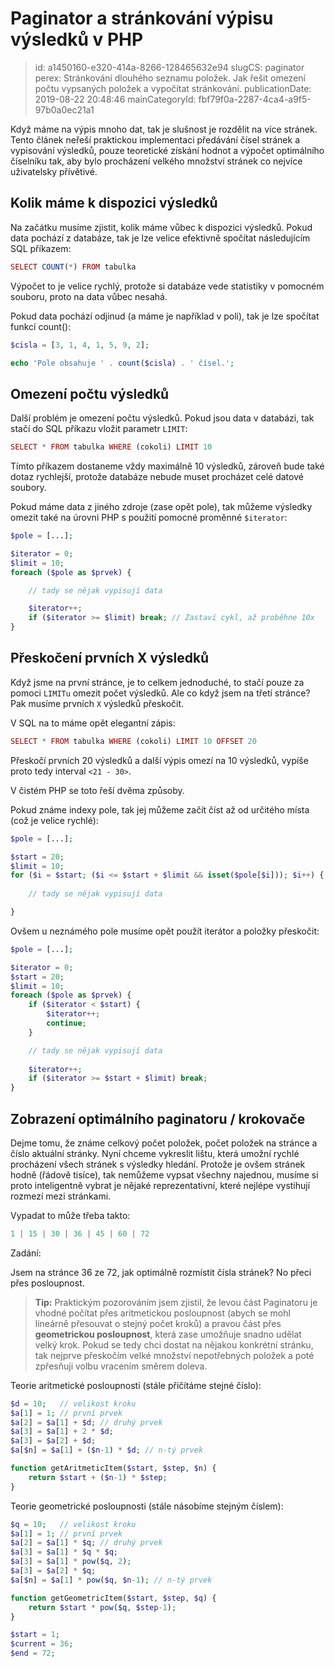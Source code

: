 Paginator a stránkování výpisu výsledků v PHP
================================

> id: a1450160-e320-414a-8266-128465632e94
> slugCS: paginator
> perex: Stránkování dlouhého seznamu položek. Jak řešit omezení počtu vypsaných položek a vypočítat stránkování.
> publicationDate: 2019-08-22 20:48:46
> mainCategoryId: fbf79f0a-2287-4ca4-a9f5-97b0a0ec21a1

Když máme na výpis mnoho dat, tak je slušnost je rozdělit na více stránek. Tento článek neřeší praktickou implementaci předávání čísel stránek a vypisování výsledků, pouze teoretické získání hodnot a výpočet optimálního číselníku tak, aby bylo procházení velkého množství stránek co nejvíce uživatelsky přívětivé.

Kolik máme k dispozici výsledků
----------------------

Na začátku musíme zjistit, kolik máme vůbec k dispozici výsledků. Pokud data pochází z databáze, tak je lze velice efektivně spočítat následujícím SQL příkazem:

```php
SELECT COUNT(*) FROM tabulka
```


Výpočet to je velice rychlý, protože si databáze vede statistiky v pomocném souboru, proto na data vůbec nesahá.

Pokud data pochází odjinud (a máme je například v poli), tak je lze spočítat funkcí count():

```php
$cisla = [3, 1, 4, 1, 5, 9, 2];

echo 'Pole obsahuje ' . count($cisla) . ' čísel.';
```


Omezení počtu výsledků
----------------------

Další problém je omezení počtu výsledků. Pokud jsou data v databázi, tak stačí do SQL příkazu vložit parametr `LIMIT`:

```php
SELECT * FROM tabulka WHERE (cokoli) LIMIT 10
```


Tímto příkazem dostaneme vždy maximálně 10 výsledků, zároveň bude také dotaz rychlejší, protože databáze nebude muset procházet celé datové soubory.

Pokud máme data z jiného zdroje (zase opět pole), tak můžeme výsledky omezit také na úrovni PHP s použití pomocné proměnné `$iterator`:

```php
$pole = [...];

$iterator = 0;
$limit = 10;
foreach ($pole as $prvek) {

	// tady se nějak vypisují data

	$iterator++;
	if ($iterator >= $limit) break; // Zastaví cykl, až proběhne 10x
}
```


Přeskočení prvních X výsledků
----------------------

Když jsme na první stránce, je to celkem jednoduché, to stačí pouze za pomoci `LIMITu` omezit počet výsledků. Ale co když jsem na třetí stránce? Pak musíme prvních `X` výsledků přeskočit.

V SQL na to máme opět elegantní zápis:

```php
SELECT * FROM tabulka WHERE (cokoli) LIMIT 10 OFFSET 20
```


Přeskočí prvních 20 výsledků a další výpis omezí na 10 výsledků, vypíše proto tedy interval `<21 - 30>`.

V čistém PHP se toto řeší dvěma způsoby.

Pokud známe indexy pole, tak jej můžeme začít číst až od určitého místa (což je velice rychlé):

```php
$pole = [...];

$start = 20;
$limit = 10;
for ($i = $start; ($i <= $start + $limit && isset($pole[$i])); $i++) {
     
	// tady se nějak vypisují data

}
```


Ovšem u neznámého pole musíme opět použít iterátor a položky přeskočit:

```php
$pole = [...];

$iterator = 0;
$start = 20;
$limit = 10;
foreach ($pole as $prvek) {
	if ($iterator < $start) {
		$iterator++;
		continue;
	}

	// tady se nějak vypisují data
	
	$iterator++;
	if ($iterator >= $start + $limit) break;
}
```


Zobrazení optimálního paginatoru / krokovače
----------------------

Dejme tomu, že známe celkový počet položek, počet položek na stránce a číslo aktuální stránky. Nyní chceme vykreslit lištu, která umožní rychlé procházení všech stránek s výsledky hledání. Protože je ovšem stránek hodně (řádově tisíce), tak nemůžeme vypsat všechny najednou, musíme si proto inteligentně vybrat je nějaké reprezentativní, které nejlépe vystihují rozmezí mezi stránkami.

Vypadat to může třeba takto:

```php
1 | 15 | 30 | 36 | 45 | 60 | 72
```


Zadání:

Jsem na stránce 36 ze 72, jak optimálně rozmístit čísla stránek?
No přeci přes posloupnost.

> **Tip:** Praktickým pozorováním jsem zjistil, že levou část Paginatoru je vhodné počítat přes aritmetickou posloupnost (abych se mohl lineárně přesouvat o stejný počet kroků) a pravou část přes **geometrickou posloupnost**, která zase umožňuje snadno udělat velký krok. Pokud se tedy chci dostat na nějakou konkrétní stránku, tak nejprve přeskočím velké množství nepotřebných položek a poté zpřesňuji volbu vracením směrem doleva.

Teorie aritmetické posloupnosti (stále přičítáme stejné číslo):

```php
$d = 10;   // velikost kroku
$a[1] = 1; // první prvek
$a[2] = $a[1] + $d; // druhý prvek
$a[3] = $a[1] + 2 * $d;
$a[3] = $a[2] + $d;
$a[$n] = $a[1] + ($n-1) * $d; // n-tý prvek

function getAritmeticItem($start, $step, $n) {
	return $start + ($n-1) * $step;
}
```


Teorie geometrické posloupnosti (stále násobíme stejným číslem):

```php
$q = 10;   // velikost kroku
$a[1] = 1; // první prvek
$a[2] = $a[1] * $q; // druhý prvek
$a[3] = $a[1] * $q * $q;
$a[3] = $a[1] * pow($q, 2);
$a[3] = $a[2] * $q;
$a[$n] = $a[1] * pow($q, $n-1); // n-tý prvek

function getGeometricItem($start, $step, $q) {
	return $start * pow($q, $step-1);
}
```



```php
$start = 1;
$current = 36;
$end = 72;
```
